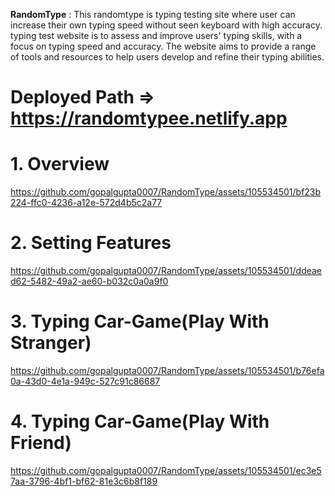**RandomType** : This randomtype is typing testing site where user can increase their own typing speed without seen keyboard with high accuracy. typing test website is to assess and improve users' typing skills, with a focus on typing speed and accuracy. The website aims to provide a range of tools and resources to help users develop and refine their typing abilities. 

# Deployed Path => https://randomtypee.netlify.app

# 1. Overview
https://github.com/gopalgupta0007/RandomType/assets/105534501/bf23b224-ffc0-4236-a12e-572d4b5c2a77

# 2. Setting Features
https://github.com/gopalgupta0007/RandomType/assets/105534501/ddeaed62-5482-49a2-ae60-b032c0a0a9f0

# 3. Typing Car-Game(Play With Stranger)
https://github.com/gopalgupta0007/RandomType/assets/105534501/b76efa0a-43d0-4e1a-949c-527c91c86687

# 4. Typing Car-Game(Play With Friend)
https://github.com/gopalgupta0007/RandomType/assets/105534501/ec3e57aa-3796-4bf1-bf62-81e3c6b8f189
